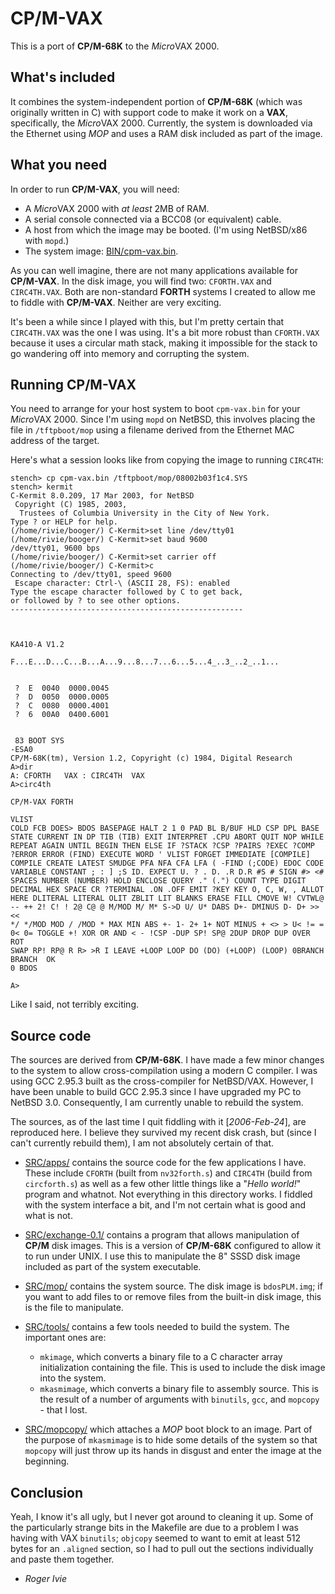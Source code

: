 # CP/M-VAX

This is a port of **CP/M-68K** to the *Micro*VAX 2000.

## What's included

It combines the system-independent portion of **CP/M-68K** (which was
originally written in C) with support code to make it work on a **VAX**,
specifically, the *Micro*VAX 2000. Currently, the system is downloaded via
the Ethernet using *MOP* and uses a RAM disk included as part of the image.

## What you need

In order to run **CP/M-VAX**, you will need:

* A *Micro*VAX 2000 with *at least* 2MB of RAM.
* A serial console connected via a BCC08 (or equivalent) cable.
* A host from which the image may be booted.
  (I'm using NetBSD/x86 with `mopd`.)
* The system image: [BIN/cpm-vax.bin](BIN/cpm-vax.bin).

As you can well imagine, there are not many applications available for
**CP/M-VAX**. In the disk image, you will find two: `CFORTH.VAX` and
`CIRC4TH.VAX`. Both are non-standard **FORTH** systems I created to allow me
to fiddle with **CP/M-VAX**. Neither are very exciting.

It's been a while since I played with this, but I'm pretty certain that
`CIRC4TH.VAX` was the one I was using. It's a bit more robust than
`CFORTH.VAX` because it uses a circular math stack, making it impossible for
the stack to go wandering off into memory and corrupting the system.

## Running CP/M-VAX

You need to arrange for your host system to boot `cpm-vax.bin` for your 
*Micro*VAX 2000. Since I'm using `mopd` on NetBSD, this involves placing the
file in `/tftpboot/mop` using a filename derived from the Ethernet MAC address
of the target.

Here's what a session looks like from copying the image to running `CIRC4TH`:

```text
stench> cp cpm-vax.bin /tftpboot/mop/08002b03f1c4.SYS
stench> kermit
C-Kermit 8.0.209, 17 Mar 2003, for NetBSD
 Copyright (C) 1985, 2003,
  Trustees of Columbia University in the City of New York.
Type ? or HELP for help.
(/home/rivie/booger/) C-Kermit>set line /dev/tty01
(/home/rivie/booger/) C-Kermit>set baud 9600
/dev/tty01, 9600 bps
(/home/rivie/booger/) C-Kermit>set carrier off
(/home/rivie/booger/) C-Kermit>c
Connecting to /dev/tty01, speed 9600
 Escape character: Ctrl-\ (ASCII 28, FS): enabled
Type the escape character followed by C to get back,
or followed by ? to see other options.
----------------------------------------------------



KA410-A V1.2           

F...E...D...C...B...A...9...8...7...6...5...4_..3_..2_..1...


 ?  E  0040  0000.0045
 ?  D  0050  0000.0005
 ?  C  0080  0000.4001
 ?  6  00A0  0400.6001


 83 BOOT SYS
-ESA0
CP/M-68K(tm), Version 1.2, Copyright (c) 1984, Digital Research
A>dir
A: CFORTH   VAX : CIRC4TH  VAX 
A>circ4th

CP/M-VAX FORTH

VLIST
COLD FCB DOES> BDOS BASEPAGE HALT 2 1 0 PAD BL B/BUF HLD CSP DPL BASE
STATE CURRENT IN DP TIB (TIB) EXIT INTERPRET .CPU ABORT QUIT NOP WHILE
REPEAT AGAIN UNTIL BEGIN THEN ELSE IF ?STACK ?CSP ?PAIRS ?EXEC ?COMP
?ERROR ERROR (FIND) EXECUTE WORD ' VLIST FORGET IMMEDIATE [COMPILE]
COMPILE CREATE LATEST SMUDGE PFA NFA CFA LFA ( -FIND (;CODE) EDOC CODE
VARIABLE CONSTANT ; : ] ;S ID. EXPECT U. ? . D. .R D.R #S # SIGN #> <#
SPACES NUMBER (NUMBER) HOLD ENCLOSE QUERY ." (.") COUNT TYPE DIGIT
DECIMAL HEX SPACE CR ?TERMINAL .ON .OFF EMIT ?KEY KEY O, C, W, , ALLOT
HERE DLITERAL LITERAL OLIT ZBLIT LIT BLANKS ERASE FILL CMOVE W! CVTWL@
-- ++ 2! C! ! 2@ C@ @ M/MOD M/ M* S->D U/ U* DABS D+- DMINUS D- D+ >> <<
*/ */MOD MOD / /MOD * MAX MIN ABS +- 1- 2+ 1+ NOT MINUS + <> > U< != =
0< 0= TOGGLE +! XOR OR AND < - !CSP -DUP SP! SP@ 2DUP DROP DUP OVER ROT
SWAP RP! RP@ R R> >R I LEAVE +LOOP LOOP DO (DO) (+LOOP) (LOOP) 0BRANCH
BRANCH  OK
0 BDOS

A>
```

Like I said, not terribly exciting.

## Source code

The sources are derived from **CP/M-68K**. I have made a few minor changes
to the system to allow cross-compilation using a modern C compiler. I was
using GCC 2.95.3 built as the cross-compiler for NetBSD/VAX. However, I
have been unable to build GCC 2.95.3 since I have upgraded my PC to NetBSD
3.0. Consequently, I am currently unable to rebuild the system.

The sources, as of the last time I quit fiddling with it [*2006-Feb-24*],
are reproduced here. I believe they survived my recent disk crash, but
(since I can't currently rebuild them), I am not absolutely certain of that.

* [SRC/apps/](SRC/apps/) contains the source code for the few applications
  I have. These include `CFORTH` (built from `nv32forth.s`) and `CIRC4TH`
  (build from `circforth.s`) as well as a few other little things like a
  "*Hello world!*" program and whatnot. Not everything in this directory
  works. I fiddled with the system interface a bit, and I'm not certain what
  is good and what is not.

* [SRC/exchange-0.1/](SRC/exchange-0.1/) contains a program that allows
  manipulation of **CP/M** disk images. This is a version of **CP/M-68K**
  configured to allow it to run under UNIX. I use this to manipulate the
  8" SSSD disk image included as part of the system executable.

* [SRC/mop/](SRC/mop/) contains the system source. The disk image is
  `bdosPLM.img`; if you want to add files to or remove files from the
  built-in disk image, this is the file to manipulate.

* [SRC/tools/](SRC/tools/) contains a few tools needed to build the system.
  The important ones are:
   * `mkimage`, which converts a binary file to a C character array
     initialization containing the file. This is used to include the disk
	 image into the system.
   * `mkasmimage`, which converts a binary file to assembly source. This is
     the result of a number of arguments with `binutils`, `gcc`, and 
	 `mopcopy` - that I lost.

* [SRC/mopcopy/](SRC/mopcopy/) which attaches a *MOP* boot block to an image.
  Part of the purpose of `mkasmimage` is to hide some details of the system
  so that `mopcopy` will just throw up its hands in disgust and enter the
  image at the beginning.

## Conclusion

Yeah, I know it's all ugly, but I never got around to cleaning it up. Some of
the particularly strange bits in the Makefile are due to a problem I was
having with VAX `binutils`; `objcopy` seemed to want to emit at least 512
bytes for an `.aligned` section, so I had to pull out the sections
individually and paste them together.

 - *Roger Ivie*
